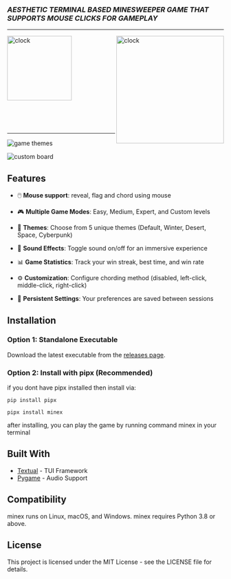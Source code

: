 ### ***AESTHETIC TERMINAL BASED MINESWEEPER GAME THAT SUPPORTS MOUSE CLICKS FOR GAMEPLAY***
---


<img height="150"  align="top" alt="clock" src="https://github.com/user-attachments/assets/8e4d1f2f-e2b3-49b2-ae9f-a5793dcc65de" />


<img height="250" align='right' alt="clock" src="https://github.com/user-attachments/assets/23e32b19-6b88-4b9c-a223-6707dddbb9fb" />

&nbsp;

&nbsp;

---

  
![game themes](https://github.com/user-attachments/assets/3c507a68-b6a9-493a-ae23-a3b722338aa5)

![custom board](https://github.com/user-attachments/assets/e22c2180-216a-4d1b-9555-a157ce28b5e5)

## Features
- 🖱️ **Mouse support**: reveal, flag and chord using mouse
- 🎮 **Multiple Game Modes**: Easy, Medium, Expert, and Custom levels
- 🎨 **Themes**: Choose from 5 unique themes (Default, Winter, Desert, Space, Cyberpunk)
- 🎵 **Sound Effects**: Toggle sound on/off for an immersive experience

- 📊 **Game Statistics**: Track your win streak, best time, and win rate
- ⚙️ **Customization**: Configure chording method (disabled, left-click, middle-click, right-click)
- 💾 **Persistent Settings**: Your preferences are saved between sessions

## Installation

### Option 1: Standalone Executable

Download the latest executable from the [releases page](https://github.com/your-username/minesweeper-tui/releases).

### Option 2: Install with pipx (Recommended)

if you dont have pipx installed then install via: 

```console
pip install pipx
```

```console
pipx install minex
```
after installing, you can play the game by running command minex in your terminal

## Built With
- [Textual](https://textual.textualize.io/) - TUI Framework
- [Pygame](https://www.pygame.org/) - Audio Support

## Compatibility

minex runs on Linux, macOS, and Windows. minex requires Python 3.8 or above.

## License

This project is licensed under the MIT License - see the LICENSE file for details.
